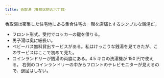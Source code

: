 ```yaml
---
title: 香取湯（豊島区駒込六丁目）
---
```


香取湯は密集した住宅地にある集合住宅の一階を店舗とするシンプルな銭湯だ。

* フロント形式。受付でロッカーの鍵を借りる。
* 男子湯は奥に細長い。
* ベビーバス無料貸出サービスがある。私はけっこうな銭湯を見てきたが、このサービスはここで初めて見た。
* コインランドリーが銭湯の両脇にある。4.5 キロの洗濯機が 150 円で使える。
  右側のコインランドリーの中からフロントのテレビモニターが見えるので、退屈はしない。
